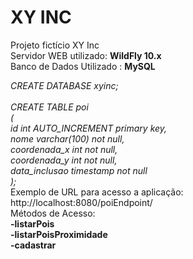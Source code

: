 # XY INC
Projeto fictício XY Inc
<br/>
Servidor WEB utilizado: <b>WildFly 10.x</b>
<br/>
Banco de Dados Utilizado : <b>MySQL</b>

<i>
CREATE DATABASE xyinc;
<br/><br/>
CREATE TABLE poi
<br/>
(
<br/>
    id int AUTO_INCREMENT primary key,
    <br/>
    nome varchar(100) not null,
    <br/>
    coordenada_x int not null,
    <br/>
    coordenada_y int not null,
    <br/>
    data_inclusao timestamp not null
    <br/>
);
</i>
<br/>
Exemplo de URL para acesso a aplicação: http://localhost:8080/poiEndpoint/<METODO_ACESSO>
<br/>
Métodos de Acesso:
<br/>
<b>-listarPois</b>
<br/>
<b>-listarPoisProximidade</b>
<br/>
<b>-cadastrar</b>

